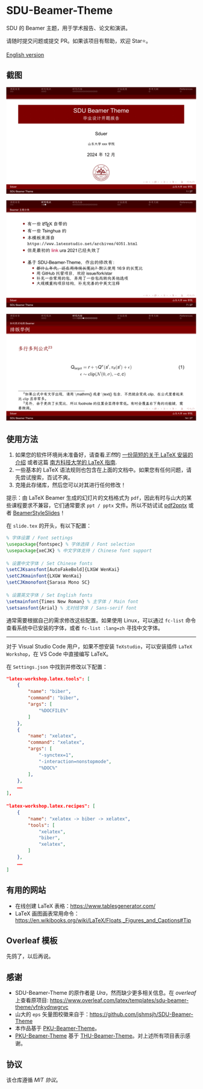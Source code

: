# SDU-Beamer-Theme

SDU 的 Beamer 主题，用于学术报告、论文和演讲。

请随时提交问题或提交 PR。如果该项目有帮助，欢迎 Star⭐️。

[English version](./README_EN.md)

## 截图

![main_page](./img/README/main_page.png)

![instance1](./img/README/instance1.png)

![instance2](./img/README/instance2.png)

## 使用方法

1.  如果您的软件环境尚未准备好，请查看*王然*的 [一份简短的关于 LaTeX 安装的介绍](https://mirror.macomnet.net/pub/CTAN/info/install-latex-guide-zh-cn/install-latex-guide-zh-cn.pdf) 或者这篇 [南方科技大学的 LaTeX 指南](https://niko.cra.moe/uploads/short-url/9a47N0ThHXRb6em95R7422y8v7b.pdf).
2.  一些基本的 LaTeX 语法规则也包含在上面的文档中。如果您有任何问题，请先尝试搜索，百试不爽。
3.  克隆此存储库，然后您可以对其进行任何修改！

提示：由 LaTeX Beamer 生成的幻灯片的文档格式为 `pdf`，因此有时与山大的某些课程要求不兼容，它们通常要求 `ppt / pptx` 文件。所以不妨试试 [pdf2pptx](https://github.com/intMojIBakE/pdf2pptx) 或者 [BeamerStyleSlides](https://github.com/wzpan/BeamerStyleSlides)！

在 `slide.tex` 的开头，有以下配置：

```latex
% 字体设置 / Font settings
\usepackage{fontspec} % 字体选择 / Font selection
\usepackage{xeCJK} % 中文字体支持 / Chinese font support

% 设置中文字体 / Set Chinese fonts
\setCJKsansfont[AutoFakeBold]{LXGW WenKai}
\setCJKmainfont{LXGW WenKai}
\setCJKmonofont{Sarasa Mono SC}

% 设置英文字体 / Set English fonts
\setmainfont{Times New Roman} % 主字体 / Main font
\setsansfont{Arial} % 无衬线字体 / Sans-serif font
```

通常需要根据自己的需求修改这些配置。如果使用 Linux，可以通过 `fc-list` 命令查看系统中已安装的字体，或者 `fc-list :lang=zh` 寻找中文字体。

---

对于 Visual Studio Code 用户，如果不想安装 `TeXstudio`，可以安装插件 `LaTeX Workshop`，在 VS Code 中直接编写 LaTeX。

在 `Settings.json` 中找到并修改以下配置：

```json
"latex-workshop.latex.tools": [
    {
        "name": "biber",
        "command": "biber",
        "args": [
            "%DOCFILE%"
        ]
    },
    {
        "name": "xelatex",
        "command": "xelatex",
        "args": [
            "-synctex=1",
            "-interaction=nonstopmode",
            "%DOC%"
        ],
    },
    ……
],

"latex-workshop.latex.recipes": [
    {
        "name": "xelatex -> biber -> xelatex",
        "tools": [
            "xelatex",
            "biber",
            "xelatex",
        ]
    },
    ……
]
```

## 有用的网站

-   在线创建 LaTeX 表格：https://www.tablesgenerator.com/
-   LaTeX 画图画表常用命令：https://en.wikibooks.org/wiki/LaTeX/Floats,_Figures_and_Captions#Tip

## Overleaf 模板

先鸽了，以后再说。

## 感谢

-   SDU-Beamer-Theme 的原作者是 *Ura*，然而缺少更多相关信息。在 *overleaf* 上查看原项目: https://www.overleaf.com/latex/templates/sdu-beamer-theme/vfnkydnwgrvc
-   山大的 `eps` 矢量图校徽来自于：https://github.com/jshmsjh/SDU-Beamer-Theme
-   本作品基于 [PKU-Beamer-Theme](https://github.com/inFaaa/PKU-Beamer-Theme)。
-   [PKU-Beamer-Theme](https://github.com/inFaaa/PKU-Beamer-Theme) 基于 [THU-Beamer-Theme](https://github.com/tuna/THU-Beamer-Theme)。对上述所有项目表示感谢。

## 协议

该仓库遵循 *MIT 协议*。
